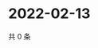 # 2022-02-13

共 0 条

<!-- BEGIN WEIBO -->
<!-- 最后更新时间 Sun Feb 13 2022 08:18:26 GMT+0800 (China Standard Time) -->

<!-- END WEIBO -->
